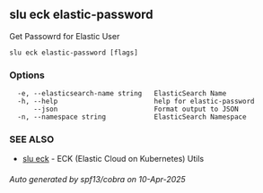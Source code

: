 ## slu eck elastic-password

Get Passowrd for Elastic User

```
slu eck elastic-password [flags]
```

### Options

```
  -e, --elasticsearch-name string   ElasticSearch Name
  -h, --help                        help for elastic-password
      --json                        Format output to JSON
  -n, --namespace string            ElasticSearch Namespace
```

### SEE ALSO

* [slu eck](slu_eck.md)	 - ECK (Elastic Cloud on Kubernetes) Utils

###### Auto generated by spf13/cobra on 10-Apr-2025
